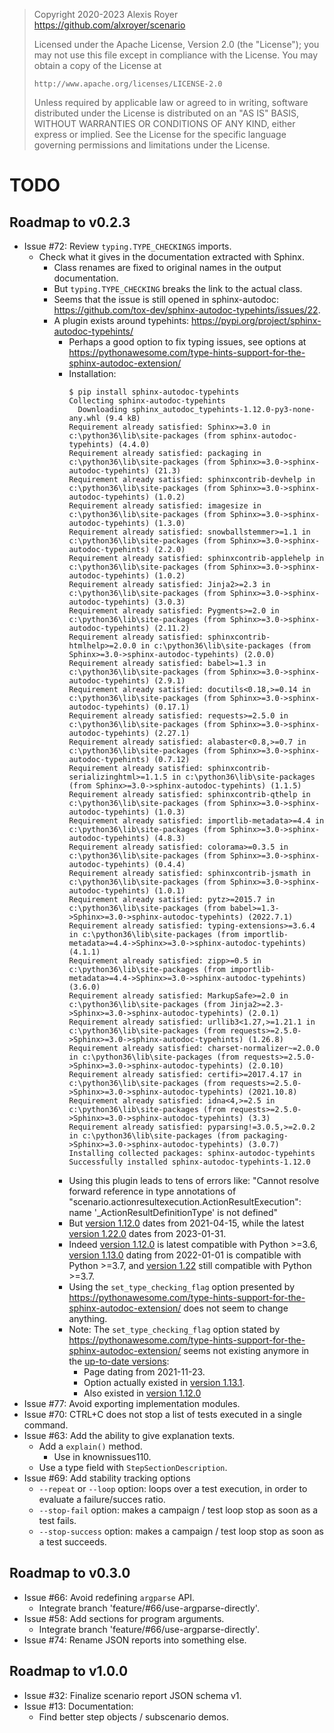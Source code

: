 > Copyright 2020-2023 Alexis Royer <https://github.com/alxroyer/scenario>
>
> Licensed under the Apache License, Version 2.0 (the "License");
> you may not use this file except in compliance with the License.
> You may obtain a copy of the License at
>
>     http://www.apache.org/licenses/LICENSE-2.0
>
> Unless required by applicable law or agreed to in writing, software
> distributed under the License is distributed on an "AS IS" BASIS,
> WITHOUT WARRANTIES OR CONDITIONS OF ANY KIND, either express or implied.
> See the License for the specific language governing permissions and
> limitations under the License.


# TODO

## Roadmap to v0.2.3

- Issue #72: Review `typing.TYPE_CHECKINGS` imports.
    - Check what it gives in the documentation extracted with Sphinx.
        - Class renames are fixed to original names in the output documentation.
        - But `typing.TYPE_CHECKING` breaks the link to the actual class.
        - Seems that the issue is still opened in sphinx-autodoc: https://github.com/tox-dev/sphinx-autodoc-typehints/issues/22.
        - A plugin exists around typehints: https://pypi.org/project/sphinx-autodoc-typehints/
            - Perhaps a good option to fix typing issues, see options at https://pythonawesome.com/type-hints-support-for-the-sphinx-autodoc-extension/
            - Installation:
              ```
              $ pip install sphinx-autodoc-typehints
              Collecting sphinx-autodoc-typehints
                Downloading sphinx_autodoc_typehints-1.12.0-py3-none-any.whl (9.4 kB)
              Requirement already satisfied: Sphinx>=3.0 in c:\python36\lib\site-packages (from sphinx-autodoc-typehints) (4.4.0)
              Requirement already satisfied: packaging in c:\python36\lib\site-packages (from Sphinx>=3.0->sphinx-autodoc-typehints) (21.3)
              Requirement already satisfied: sphinxcontrib-devhelp in c:\python36\lib\site-packages (from Sphinx>=3.0->sphinx-autodoc-typehints) (1.0.2)
              Requirement already satisfied: imagesize in c:\python36\lib\site-packages (from Sphinx>=3.0->sphinx-autodoc-typehints) (1.3.0)
              Requirement already satisfied: snowballstemmer>=1.1 in c:\python36\lib\site-packages (from Sphinx>=3.0->sphinx-autodoc-typehints) (2.2.0)
              Requirement already satisfied: sphinxcontrib-applehelp in c:\python36\lib\site-packages (from Sphinx>=3.0->sphinx-autodoc-typehints) (1.0.2)
              Requirement already satisfied: Jinja2>=2.3 in c:\python36\lib\site-packages (from Sphinx>=3.0->sphinx-autodoc-typehints) (3.0.3)
              Requirement already satisfied: Pygments>=2.0 in c:\python36\lib\site-packages (from Sphinx>=3.0->sphinx-autodoc-typehints) (2.11.2)
              Requirement already satisfied: sphinxcontrib-htmlhelp>=2.0.0 in c:\python36\lib\site-packages (from Sphinx>=3.0->sphinx-autodoc-typehints) (2.0.0)
              Requirement already satisfied: babel>=1.3 in c:\python36\lib\site-packages (from Sphinx>=3.0->sphinx-autodoc-typehints) (2.9.1)
              Requirement already satisfied: docutils<0.18,>=0.14 in c:\python36\lib\site-packages (from Sphinx>=3.0->sphinx-autodoc-typehints) (0.17.1)
              Requirement already satisfied: requests>=2.5.0 in c:\python36\lib\site-packages (from Sphinx>=3.0->sphinx-autodoc-typehints) (2.27.1)
              Requirement already satisfied: alabaster<0.8,>=0.7 in c:\python36\lib\site-packages (from Sphinx>=3.0->sphinx-autodoc-typehints) (0.7.12)
              Requirement already satisfied: sphinxcontrib-serializinghtml>=1.1.5 in c:\python36\lib\site-packages (from Sphinx>=3.0->sphinx-autodoc-typehints) (1.1.5)
              Requirement already satisfied: sphinxcontrib-qthelp in c:\python36\lib\site-packages (from Sphinx>=3.0->sphinx-autodoc-typehints) (1.0.3)
              Requirement already satisfied: importlib-metadata>=4.4 in c:\python36\lib\site-packages (from Sphinx>=3.0->sphinx-autodoc-typehints) (4.8.3)
              Requirement already satisfied: colorama>=0.3.5 in c:\python36\lib\site-packages (from Sphinx>=3.0->sphinx-autodoc-typehints) (0.4.4)
              Requirement already satisfied: sphinxcontrib-jsmath in c:\python36\lib\site-packages (from Sphinx>=3.0->sphinx-autodoc-typehints) (1.0.1)
              Requirement already satisfied: pytz>=2015.7 in c:\python36\lib\site-packages (from babel>=1.3->Sphinx>=3.0->sphinx-autodoc-typehints) (2022.7.1)
              Requirement already satisfied: typing-extensions>=3.6.4 in c:\python36\lib\site-packages (from importlib-metadata>=4.4->Sphinx>=3.0->sphinx-autodoc-typehints) (4.1.1)
              Requirement already satisfied: zipp>=0.5 in c:\python36\lib\site-packages (from importlib-metadata>=4.4->Sphinx>=3.0->sphinx-autodoc-typehints) (3.6.0)
              Requirement already satisfied: MarkupSafe>=2.0 in c:\python36\lib\site-packages (from Jinja2>=2.3->Sphinx>=3.0->sphinx-autodoc-typehints) (2.0.1)
              Requirement already satisfied: urllib3<1.27,>=1.21.1 in c:\python36\lib\site-packages (from requests>=2.5.0->Sphinx>=3.0->sphinx-autodoc-typehints) (1.26.8)
              Requirement already satisfied: charset-normalizer~=2.0.0 in c:\python36\lib\site-packages (from requests>=2.5.0->Sphinx>=3.0->sphinx-autodoc-typehints) (2.0.10)
              Requirement already satisfied: certifi>=2017.4.17 in c:\python36\lib\site-packages (from requests>=2.5.0->Sphinx>=3.0->sphinx-autodoc-typehints) (2021.10.8)
              Requirement already satisfied: idna<4,>=2.5 in c:\python36\lib\site-packages (from requests>=2.5.0->Sphinx>=3.0->sphinx-autodoc-typehints) (3.3)
              Requirement already satisfied: pyparsing!=3.0.5,>=2.0.2 in c:\python36\lib\site-packages (from packaging->Sphinx>=3.0->sphinx-autodoc-typehints) (3.0.7)
              Installing collected packages: sphinx-autodoc-typehints
              Successfully installed sphinx-autodoc-typehints-1.12.0
              ```
            - Using this plugin leads to tens of errors like:
              "Cannot resolve forward reference in type annotations of "scenario.actionresultexecution.ActionResultExecution": name '_ActionResultDefinitionType' is not defined"
            - But [version 1.12.0](https://github.com/tox-dev/sphinx-autodoc-typehints/releases/tag/1.12.0) dates from 2021-04-15,
              while the latest [version 1.22.0](https://github.com/tox-dev/sphinx-autodoc-typehints/releases/tag/1.22.0) dates from 2023-01-31.
            - Indeed [version 1.12.0](https://pypi.org/project/sphinx-autodoc-typehints/1.12.0/) is latest compatible with Python >=3.6,
              [version 1.13.0](https://pypi.org/project/sphinx-autodoc-typehints/1.13.0/) dating from 2022-01-01 is compatible with Python >=3.7,
              and [version 1.22](https://pypi.org/project/sphinx-autodoc-typehints/1.22/) still compatible with Python >=3.7.
            - Using the `set_type_checking_flag` option presented by https://pythonawesome.com/type-hints-support-for-the-sphinx-autodoc-extension/
              does not seem to change anything.
            - Note: The `set_type_checking_flag` option stated by https://pythonawesome.com/type-hints-support-for-the-sphinx-autodoc-extension/
              seems not existing anymore in the [up-to-date versions](https://github.com/tox-dev/sphinx-autodoc-typehints/blob/1.22.0/src/sphinx_autodoc_typehints/__init__.py#L801):
                - Page dating from 2021-11-23.
                - Option actually existed in [version 1.13.1](https://github.com/tox-dev/sphinx-autodoc-typehints/blob/1.13.1/src/sphinx_autodoc_typehints/__init__.py#L502).
                - Also existed in [version 1.12.0](https://github.com/tox-dev/sphinx-autodoc-typehints/blob/1.12.0/sphinx_autodoc_typehints.py#L483)
- Issue #77: Avoid exporting implementation modules.
- Issue #70: CTRL+C does not stop a list of tests executed in a single command.
- Issue #63: Add the ability to give explanation texts.
    - Add a `explain()` method.
        - Use in knownissues110.
    - Use a type field with `StepSectionDescription`.
- Issue #69: Add stability tracking options
    - `--repeat` or `--loop` option: loops over a test execution, in order to evaluate a failure/succes ratio.
    - `--stop-fail` option: makes a campaign / test loop stop as soon as a test fails.
    - `--stop-success` option: makes a campaign / test loop stop as soon as a test succeeds.


## Roadmap to v0.3.0

- Issue #66: Avoid redefining `argparse` API.
    - Integrate branch 'feature/#66/use-argparse-directly'.
- Issue #58: Add sections for program arguments.
    - Integrate branch 'feature/#66/use-argparse-directly'.
- Issue #74: Rename JSON reports into something else.


## Roadmap to v1.0.0

- Issue #32: Finalize scenario report JSON schema v1.
- Issue #13: Documentation:
    - Find better step objects / subscenario demos.
